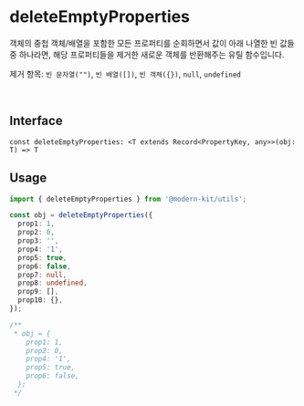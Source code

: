 # deleteEmptyProperties

객체의 중첩 객체/배열을 포함한 모든 프로퍼티를 순회하면서 값이 아래 나열한 빈 값들 중 하나라면, 해당 프로퍼티들을 제거한 새로운 객체를 반환해주는 유틸 함수입니다.

제거 항목: `빈 문자열("")`, `빈 배열([])`, `빈 객체({})`, `null`, `undefined`

<br />

## Interface
```tsx
const deleteEmptyProperties: <T extends Record<PropertyKey, any>>(obj: T) => T
```

## Usage
```ts
import { deleteEmptyProperties } from '@modern-kit/utils';

const obj = deleteEmptyProperties({
  prop1: 1,
  prop2: 0,
  prop3: '',
  prop4: '1',
  prop5: true,
  prop6: false,
  prop7: null,
  prop8: undefined,
  prop9: [],
  prop10: {},
});

/**
 * obj = {
    prop1: 1,
    prop2: 0,
    prop4: '1',
    prop5: true,
    prop6: false,
  };
 */
```